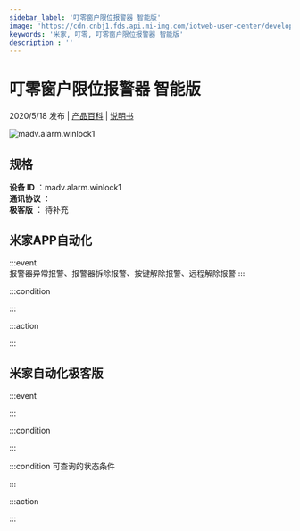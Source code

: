 ```yaml
---
sidebar_label: '叮零窗户限位报警器 智能版'
image: 'https://cdn.cnbj1.fds.api.mi-img.com/iotweb-user-center/developer_1678871037223C2HSP72Q.png?GalaxyAccessKeyId=AKVGLQWBOVIRQ3XLEW&Expires=9223372036854775807&Signature=Ehcgvz87pj/pWGsGec//Skb0DWc='
keywords: '米家, 叮零, 叮零窗户限位报警器 智能版'
description : ''
---
```

# 叮零窗户限位报警器 智能版

2020/5/18 发布 | [产品百科](https://home.mi.com/webapp/content/baike/product/index.html?model=madv.alarm.winlock1/) | [说明书](https://home.mi.com/views/introduction.html?model=madv.alarm.winlock1&region=cn)

![madv.alarm.winlock1](https://cdn.cnbj1.fds.api.mi-img.com/iotweb-user-center/developer_1678871037223C2HSP72Q.png?GalaxyAccessKeyId=AKVGLQWBOVIRQ3XLEW&Expires=9223372036854775807&Signature=Ehcgvz87pj/pWGsGec//Skb0DWc=)

## 规格  
> 
**设备 ID** ：madv.alarm.winlock1  
**通讯协议** ：  
**极客版**  ： 待补充 


## 米家APP自动化  

:::event  
报警器异常报警、报警器拆除报警、按键解除报警、远程解除报警
:::

:::condition  

:::

:::action   

:::

## 米家自动化极客版  

:::event  

:::

:::condition  

:::

:::condition 可查询的状态条件  

:::

:::action  

:::

        

